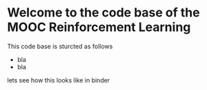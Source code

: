 # Welcome to the code base of the MOOC Reinforcement Learning

This code base is sturcted as follows
- bla 
- bla

lets see how this looks like in binder

